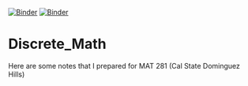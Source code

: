[![Binder](https://mybinder.org/badge_logo.svg)](https://mybinder.org/v2/gh/wypong/Discrete_Math/HEAD)
[![Binder](https://mybinder.org/badge_logo.svg)](https://mybinder.org/v2/gh/wypong/Discrete_Math/main?filepath=Sets.ipynb)

# Discrete_Math
Here are some notes that I prepared for MAT 281 (Cal State Dominguez Hills)
